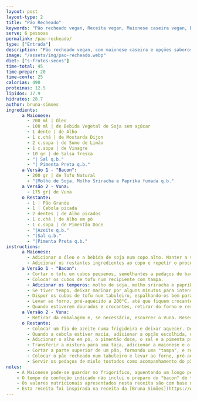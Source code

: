 ```yaml
---
layout: post
layout-type: 2
title: "Pão Recheado"
keywords: "Pão recheado vegan, Receita vegan, Maionese caseira vegan, Bacon de tofu, Vuna, Pão recheado saudável, Como fazer pão recheado vegan, Receita de bacon de tofu crocante, Como preparar maionese caseira com bebida de soja, Pão recheado vegan com tofu ou vuna, Pão recheado vegan para festas e ocasiões especiais, Receita de pão recheado com maionese vegan e tofu crocante, Como fazer tofu crocante no forno, Alternativas veganas ao bacon, Receitas veganas simples, Snacks veganos para partilhar, Pão recheado saudável e fácil, Maionese de soja, Queijo vegetal, Receitas inspiradas na Bruna Simões, Pão crocante recheado, Pratos vegan para grupos, Vegan comfort food"
serve: 6 pessoas
permalink: /pao-recheado/
type: ["Entrada"]
description: "Pão recheado vegan, com maionese caseira e opções saborosas de tofu crocante ou Vuna"
image: "/assets/img/pao-recheado.webp"
diet: ["s-frutos-secos"]
time-total: 45
time-prepar: 20
time-confe: 25
calorias: 490
proteinas: 12.5
lipidos: 37.9
hidratos: 28.7
author: bruna-simoes
ingredients:
      a Maionese:
        - 200 ml | Óleo
        - 100 ml | de Bebida Vegetal de Soja sem açúcar
        - 1 dente | de Alho
        - 1 c.chá | de Mostarda Dijon
        - 2 c.sopa | de Sumo de Limão
        - 1 c.sopa | de Vinagre
        - 10 gr | de Salsa fresca
        - "| Sal q.b."
        - "| Pimenta Preta q.b."
      a Versão 1 - "Bacon":
        - 200 gr | de Tofu Natural
        - "|Molho de Soja, Molho Sriracha e Paprika fumada q.b."
      a Versão 2 - Vuna:
        - 175 gr| de Vuna
      o Restante:
        - 1 | Pão Grande
        - 1 | Cebola picada
        - 2 dentes | de Alho picados
        - 1 c.chá | de Alho em pó
        - 1 c.sopa | de Pimentão Doce
        - "|Azeite q.b."
        - "|Sal q.b."
        - "|Pimenta Preta q.b."
instructions:
      a Maionese:
        - Adicionar o óleo e a bebida de soja num copo alto. Manter a varinha mágica no fundo do copo durante os primeiros segundos e, em seguida, movimentá-la para cima e para baixo até obter uma emulsão homogénea.
        - Adicionar os restantes ingredientes ao copo e repetir o processo de emulsão. Ajustar os temperos, se necessário.        
      a Versão 1 - "Bacon":
        - Cortar o tofu em cubos pequenos, semelhantes a pedaços de bacon.
        - Colocar os cubos de tofu num recipiente com tampa.
        - Adicionar os temperos: molho de soja, molho sriracha e paprika fumada. Misturar bem até que todos os pedaços de tofu estejam uniformemente cobertos.
        - Se tiver tempo, deixar marinar por alguns minutos para intensificar os sabores. Caso contrário, prosseguir diretamente para o próximo passo.
        - Dispor os cubos de tofu num tabuleiro, espalhando-os bem para que não fiquem sobrepostos.
        - Levar ao forno, pré-aquecido a 200°C, até que fiquem crocantes. Se necessário, virar os cubos de tofu durante o tempo de forno para garantir que tostem uniformemente.
        - Quando estiverem dourados e crocantes, retirar do forno e reservar.
      a Versão 2 - Vuna:
        - Retirar da embalagem e, se necessário, escorrer o Vuna. Reservar.
      o Restante:
        - Colocar um fio de azeite numa frigideira e deixar aquecer. De seguida, refogar a cebola e o alho picados.
        - Quando a cebola estiver macia, adicionar a opção escolhida, ou o Vuna ou o "Bacon".
        - Adicionar o alho em pó, o pimentão doce, o sal e a pimenta preta. Envolver bem e, se necessário, adicionar um pouco de água caso a mistura esteja seca. Deixar cozinhar durante aproximadamente 3 minutos.
        - Transferir a mistura para uma taça, adicionar a maionese e o queijo vegetal, e misturar tudo até obter uma consistência uniforme.
        - Cortar a parte superior de um pão, formando uma "tampa", e retirar todo o miolo.
        - Colocar o pão recheado num tabuleiro e levar ao forno, pré-aquecido a 190°C, durante cerca de 25 minutos. Nos últimos 8-10 minutos de forno, adicionar os pedaços de miolo ao tabuleiro para que tostem e fiquem crocantes sem risco de queimar.
        - Servir os pedaços de miolo tostados como acompanhamento do pão recheado. 
notes:
    - A Maionese pode-se guardar no frigorífico, aguentando um longo período de tempo, sem se deteriorar.
    - O tempo de confeção indicado não inclui o preparo do "bacon" de tofu, que pode variar conforme o tempo de marinada e forno.
    - Os valores nutricionais apresentados nesta receita são com base na versão do Vuna, contudo os valores entre as duas versões não variam muito.
    - Esta receita foi inspirada na receita da [Bruna Simões](https://www.instagram.com/p/DDd93DBsPB8/). 
---
```

